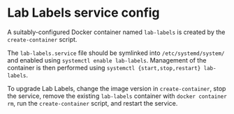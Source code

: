# Lab Labels service config

A suitably-configured Docker container named `lab-labels` is created by the
`create-container` script.

The `lab-labels.service` file should be symlinked into `/etc/systemd/system/`
and enabled using `systemctl enable lab-labels`.  Management of the container
is then performed using `systemctl {start,stop,restart} lab-labels`.

To upgrade Lab Labels, change the image version in `create-container`, stop the
service, remove the existing `lab-labels` container with `docker container rm`,
run the `create-container` script, and restart the service.
